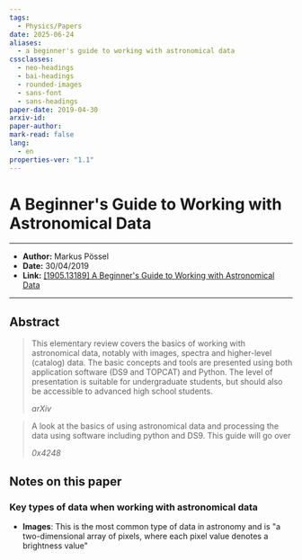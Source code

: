```yaml
---
tags:
  - Physics/Papers
date: 2025-06-24
aliases:
  - a beginner's guide to working with astronomical data
cssclasses:
  - neo-headings
  - bai-headings
  - rounded-images
  - sans-font
  - sans-headings
paper-date: 2019-04-30
arxiv-id: 
paper-author: 
mark-read: false
lang:
  - en
properties-ver: "1.1"
---
```

# A Beginner's Guide to Working with Astronomical Data

***
- **Author:** Markus Pössel
- **Date:** 30/04/2019
- **Link:** [\[1905.13189\] A Beginner's Guide to Working with Astronomical Data](https://arxiv.org/abs/1905.13189)

***

## Abstract

> This elementary review covers the basics of working with astronomical data, notably with images, spectra and higher-level (catalog) data. The basic concepts and tools are presented using both application software (DS9 and TOPCAT) and Python. The level of presentation is suitable for undergraduate students, but should also be accessible to advanced high school students.
>
> *arXiv*

> A look at the basics of using astronomical data and processing the data using software including python and DS9. This guide will go over
> 
> *0x4248*

## Notes on this paper
### Key types of data when working with astronomical data
- **Images**: This is the most common type of data in astronomy and is "a two-dimensional array of pixels, where each pixel value denotes a brightness value"
